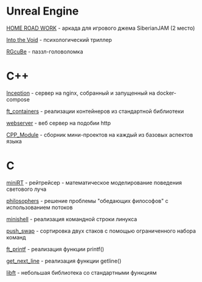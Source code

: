 # Unreal Engine

<a href = "https://lex-cmd.itch.io/homeroadwork">HOME ROAD WORK</a> - аркада для игрового джема SiberianJAM (2 место)

<a href = "https://www.youtube.com/watch?v=6Gsy6yMB1oE">Into the Void</a> - психологический триллер

<a href = "https://github.com/lex-cmd/RGcube">RGcuBe</a> - паззл-головоломка

# C++
<a href = "https://github.com/Divishka/projects/tree/main/Inception">Inception</a> - сервер на nginx, собранный и запущенный на docker-compose

<a href = "https://github.com/Divishka/projects/tree/main/ft_containers">ft_containers</a> - реализации контейнеров из стандартной библиотеки

<a href = "https://github.com/DaDvoy/WebServer">webserver</a> - веб сервер на подобии http

<a href = "https://github.com/Divishka/projects/tree/main/CPP_Module">CPP_Module</a> - сборник мини-проектов на каждый из базовых аспектов языка

# C
<a href = "https://github.com/Divishka/projects/tree/main/miniRT">miniRT</a> - рейтрейсер - математическое моделирование поведения светового луча

<a href = "https://github.com/Divishka/projects/tree/main/philosophers">philosophers</a> - решение проблемы "обедающих философов" с использованием потоков

<a href = "https://github.com/Divishka/projects/tree/main/minishell">minishell</a> - реализация командной строки линукса

<a href = "https://github.com/Divishka/projects/tree/main/push_swap">push_swap</a> - сортировка двух стаков с помощью ограниченного набора команд

<a href = "https://github.com/Divishka/projects/tree/main/ft_printf">ft_printf</a> - реализация функции printf()

<a href = "https://github.com/Divishka/projects/tree/main/get_next_line">get_next_line</a> - реализация функции getline()

<a href = "https://github.com/Divishka/projects/tree/main/libft">libft</a> - небольшая библиотека со стандартными функциям
